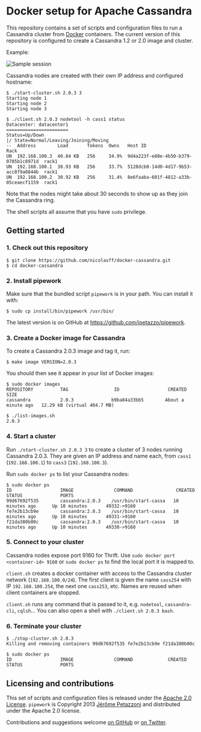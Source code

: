 Docker setup for Apache Cassandra
=================================

This repository contains a set of scripts and configuration files to run a Cassandra cluster
from [Docker](https://www.docker.io/) containers. The current version of this repository is
configured to create a Cassandra 1.2 or 2.0 image and cluster.

Example:

![Sample session](https://i.imgur.com/GeoPVWr.gif)

Cassandra nodes are created with their own IP address and configured hostname:

    $ ./start-cluster.sh 2.0.3 3
    Starting node 1
    Starting node 2
    Starting node 3
    
    $ ./client.sh 2.0.3 nodetool -h cass1 status
    Datacenter: datacenter1
    =======================
    Status=Up/Down
    |/ State=Normal/Leaving/Joining/Moving
    --  Address        Load       Tokens  Owns   Host ID                               Rack
    UN  192.168.100.3  40.84 KB   256     34.9%  9d4a223f-e80e-4b50-b379-0705b1c8971d  rack1
    UN  192.168.100.1  38.93 KB   256     33.7%  5128dcb0-14d0-4d17-9b53-acc8f9a0844b  rack1
    UN  192.168.100.2  30.92 KB   256     31.4%  8e6faaba-601f-4812-a33b-05ceaecf1159  rack1

Note that the nodes might take about 30 seconds to show up as they join the Cassandra ring.

The shell scripts all assume that you have `sudo` privilege.

Getting started
---------------

### 1. Check out this repository

    $ git clone https://github.com/nicolasff/docker-cassandra.git
    $ cd docker-cassandra

### 2. Install pipework

Make sure that the bundled script `pipework` is in your path. You can install it with:

    $ sudo cp install/bin/pipework /usr/bin/

The latest version is on GitHub at https://github.com/jpetazzo/pipework.

### 3. Create a Docker image for Cassandra

To create a Cassandra 2.0.3 image and tag it, run:

	$ make image VERSION=2.0.3

You should then see it appear in your list of Docker images:

    $ sudo docker images
    REPOSITORY          TAG                 ID                  CREATED              SIZE
    cassandra           2.0.3              b9ba84a33bb5        About a minute ago   12.29 kB (virtual 404.7 MB)

    $ ./list-images.sh
    2.0.3

### 4. Start a cluster

Run `./start-cluster.sh 2.0.3 3` to create a cluster of 3 nodes running Cassandra 2.0.3. They are given an IP address and name each, from `cass1` (`192.168.100.1`) to `cass3` (`192.168.100.3`).

Run `sudo docker ps` to list your Cassandra nodes:

    $ sudo docker ps
    ID                  IMAGE               COMMAND                CREATED             STATUS              PORTS
    99d67692f535        cassandra:2.0.3    /usr/bin/start-cassa   10 minutes ago      Up 10 minutes       49332->9160         
    fe7e2b13cb9e        cassandra:2.0.3    /usr/bin/start-cassa   10 minutes ago      Up 10 minutes       49331->9160         
    f21da380b00c        cassandra:2.0.3    /usr/bin/start-cassa   10 minutes ago      Up 10 minutes       49330->9160  

### 5. Connect to your cluster

Cassandra nodes expose port 9160 for Thrift. Use `sudo docker port <container-id> 9160` or `sudo docker ps` to find the local port it is mapped to.

`client.sh` creates a docker container with access to the Cassandra cluster network (`192.168.100.0/24`). The first client is given the name `cass254`
with IP `192.168.100.254`, the next one `cass253`, etc. Names are reused when client containers are stopped.

`client.sh` runs any command that is passed to it, e.g. `nodetool`, `cassandra-cli`, `cqlsh`... You can also open a shell with `./client.sh 2.0.3 bash`.

### 6. Terminate your cluster

	$ ./stop-cluster.sh 2.0.3
    Killing and removing containers 99d67692f535 fe7e2b13cb9e f21da380b00c
    
    $ sudo docker ps
    ID                  IMAGE               COMMAND             CREATED             STATUS              PORTS

Licensing and contributions
---------------------------

This set of scripts and configuration files is released under the [Apache 2.0 License](https://github.com/nicolasff/docker-cassandra/blob/master/LICENSE).
`pipework` is Copyright 2013 [Jérôme Petazzoni](https://github.com/jpetazzo) and distributed under the Apache 2.0 license.

Contributions and suggestions welcome [on GitHub](https://github.com/nicolasff/docker-cassandra/issues) or [on Twitter](https://twitter.com/yowgi).
